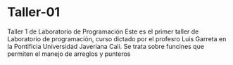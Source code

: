 # Taller-01
Taller 1 de Laboratorio de Programación
Este es el primer taller de Laboratorio de programación, curso dictado por el profesro Luis Garreta en la Pontificia Universidad Javeriana Cali.
Se trata sobre funcines que permiten el manejo de arreglos y punteros
